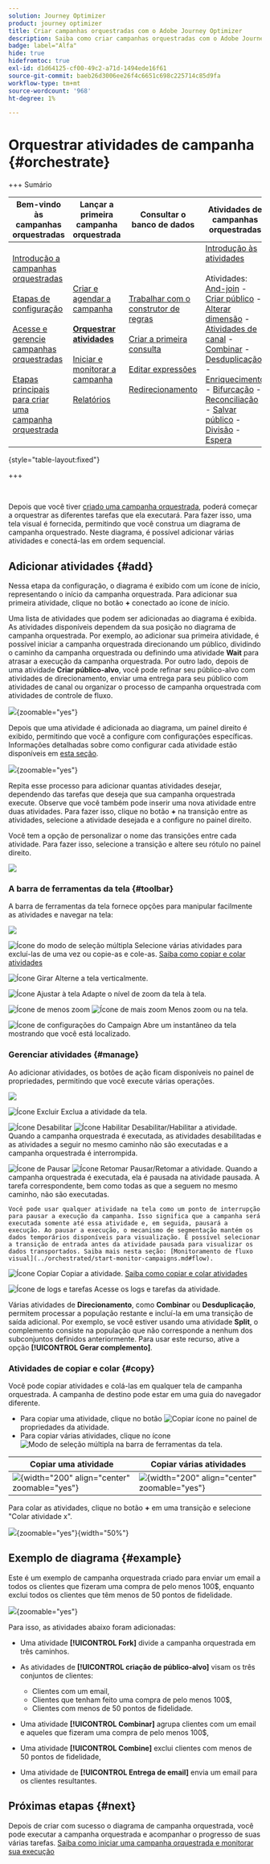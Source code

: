 ```yaml
---
solution: Journey Optimizer
product: journey optimizer
title: Criar campanhas orquestradas com o Adobe Journey Optimizer
description: Saiba como criar campanhas orquestradas com o Adobe Journey Optimizer
badge: label="Alfa"
hide: true
hidefromtoc: true
exl-id: d1d64125-cf00-49c2-a71d-1494ede16f61
source-git-commit: baeb26d3006ee26f4c6651c698c225714c85d9fa
workflow-type: tm+mt
source-wordcount: '968'
ht-degree: 1%

---
```


# Orquestrar atividades de campanha {#orchestrate}

+++ Sumário

| Bem-vindo às campanhas orquestradas | Lançar a primeira campanha orquestrada | Consultar o banco de dados | Atividades de campanhas orquestradas |
|---|---|---|---|
| [Introdução a campanhas orquestradas](gs-orchestrated-campaigns.md)<br/><br/>[Etapas de configuração](configuration-steps.md)<br/><br/>[Acesse e gerencie campanhas orquestradas](access-manage-orchestrated-campaigns.md)<br/><br/>[Etapas principais para criar uma campanha orquestrada](gs-campaign-creation.md) | [Criar e agendar a campanha](create-orchestrated-campaign.md)<br/><br/><b>[Orquestrar atividades](orchestrate-activities.md)</b><br/><br/>[Iniciar e monitorar a campanha](start-monitor-campaigns.md)<br/><br/>[Relatórios](reporting-campaigns.md) | [Trabalhar com o construtor de regras](orchestrated-rule-builder.md)<br/><br/>[Criar a primeira consulta](build-query.md)<br/><br/>[Editar expressões](edit-expressions.md)<br/><br/>[Redirecionamento](retarget.md) | [Introdução às atividades](activities/about-activities.md)<br/><br/>Atividades:<br/>[And-join](activities/and-join.md) - [Criar público](activities/build-audience.md) - [Alterar dimensão](activities/change-dimension.md) - [Atividades de canal](activities/channels.md) - [Combinar](activities/combine.md) - [Desduplicação](activities/deduplication.md) - [Enriquecimento](activities/enrichment.md) - [Bifurcação](activities/fork.md) - [Reconciliação](activities/reconciliation.md) - [Salvar público](activities/save-audience.md) - [Divisão](activities/split.md) - [Espera](activities/wait.md) |

{style="table-layout:fixed"}

+++

<br/>

Depois que você tiver [criado uma campanha orquestrada](gs-campaign-creation.md), poderá começar a orquestrar as diferentes tarefas que ela executará. Para fazer isso, uma tela visual é fornecida, permitindo que você construa um diagrama de campanha orquestrado. Neste diagrama, é possível adicionar várias atividades e conectá-las em ordem sequencial.

## Adicionar atividades {#add}

Nessa etapa da configuração, o diagrama é exibido com um ícone de início, representando o início da campanha orquestrada. Para adicionar sua primeira atividade, clique no botão **+** conectado ao ícone de início.

Uma lista de atividades que podem ser adicionadas ao diagrama é exibida. As atividades disponíveis dependem da sua posição no diagrama de campanha orquestrada. Por exemplo, ao adicionar sua primeira atividade, é possível iniciar a campanha orquestrada direcionando um público, dividindo o caminho da campanha orquestrada ou definindo uma atividade **Wait** para atrasar a execução da campanha orquestrada. Por outro lado, depois de uma atividade **Criar público-alvo**, você pode refinar seu público-alvo com atividades de direcionamento, enviar uma entrega para seu público com atividades de canal ou organizar o processo de campanha orquestrada com atividades de controle de fluxo.

![](assets/orchestrated-start.png){zoomable="yes"}

Depois que uma atividade é adicionada ao diagrama, um painel direito é exibido, permitindo que você a configure com configurações específicas. Informações detalhadas sobre como configurar cada atividade estão disponíveis em [esta seção](activities/about-activities.md).

![](assets/orchestrated-configure-activities.png){zoomable="yes"}

Repita esse processo para adicionar quantas atividades desejar, dependendo das tarefas que deseja que sua campanha orquestrada execute. Observe que você também pode inserir uma nova atividade entre duas atividades. Para fazer isso, clique no botão **+** na transição entre as atividades, selecione a atividade desejada e a configure no painel direito.

Você tem a opção de personalizar o nome das transições entre cada atividade. Para fazer isso, selecione a transição e altere seu rótulo no painel direito.

![](assets/canvas-transition.png)

### A barra de ferramentas da tela {#toolbar}

A barra de ferramentas da tela fornece opções para manipular facilmente as atividades e navegar na tela:

![](assets/orchestrated-toolbar.png)

![Ícone do modo de seleção múltipla](assets/do-not-localize/canvas-multiple.svg) Selecione várias atividades para excluí-las de uma vez ou copie-as e cole-as. [Saiba como copiar e colar atividades](#copy)

![Ícone Girar](assets/do-not-localize/canvas-rotate.svg) Alterne a tela verticalmente.

![Ícone Ajustar à tela](assets/do-not-localize/canvas-fit.svg) Adapte o nível de zoom da tela à tela.

![Ícone de menos zoom](assets/do-not-localize/canvas-zoomout.svg) ![Ícone de mais zoom](assets/do-not-localize/canvas-zoomin.svg) Menos zoom ou na tela.

![Ícone de configurações do Campaign](assets/do-not-localize/canvas-map.svg) Abre um instantâneo da tela mostrando que você está localizado.

### Gerenciar atividades {#manage}

Ao adicionar atividades, os botões de ação ficam disponíveis no painel de propriedades, permitindo que você execute várias operações.

![](assets/activity-action.png)

![Ícone Excluir](assets/do-not-localize/activity-delete.svg) Exclua a atividade da tela.

![Ícone Desabilitar](assets/do-not-localize/activity-disable.svg) ![Ícone Habilitar](assets/do-not-localize/activity-enable.svg) Desabilitar/Habilitar a atividade. Quando a campanha orquestrada é executada, as atividades desabilitadas e as atividades a seguir no mesmo caminho não são executadas e a campanha orquestrada é interrompida.

![Ícone de Pausar](assets/do-not-localize/activity-pause.svg) ![Ícone Retomar](assets/do-not-localize/activity-resume.svg) Pausar/Retomar a atividade. Quando a campanha orquestrada é executada, ela é pausada na atividade pausada. A tarefa correspondente, bem como todas as que a seguem no mesmo caminho, não são executadas.

    Você pode usar qualquer atividade na tela como um ponto de interrupção para pausar a execução da campanha. Isso significa que a campanha será executada somente até essa atividade e, em seguida, pausará a execução. Ao pausar a execução, o mecanismo de segmentação mantém os dados temporários disponíveis para visualização. É possível selecionar a transição de entrada antes da atividade pausada para visualizar os dados transportados. Saiba mais nesta seção: [Monitoramento de fluxo visual](../orchestrated/start-monitor-campaigns.md#flow).

![Ícone Copiar](assets/do-not-localize/activity-copy.svg) Copiar a atividade. [Saiba como copiar e colar atividades](#copy)

![Ícone de logs e tarefas](assets/do-not-localize/activity-logs.svg) Acesse os logs e tarefas da atividade.

Várias atividades de **Direcionamento**, como **Combinar** ou **Desduplicação**, permitem processar a população restante e incluí-la em uma transição de saída adicional. Por exemplo, se você estiver usando uma atividade **Split**, o complemento consiste na população que não corresponde a nenhum dos subconjuntos definidos anteriormente. Para usar este recurso, ative a opção **[!UICONTROL Gerar complemento]**.

### Atividades de copiar e colar {#copy}

Você pode copiar atividades e colá-las em qualquer tela de campanha orquestrada. A campanha de destino pode estar em uma guia do navegador diferente.

* Para copiar uma atividade, clique no botão ![Copiar ícone](assets/do-not-localize/activity-copy.svg) no painel de propriedades da atividade.
* Para copiar várias atividades, clique no ícone ![Modo de seleção múltipla](assets/do-not-localize/canvas-multiple.svg) na barra de ferramentas da tela.

| Copiar uma atividade | Copiar várias atividades |
|  ---  |  ---  |
| ![](assets/orchestrated-copy-1.png){width="200" align="center" zoomable="yes"} | ![](assets/orchestrated-copy-2.png){width="200" align="center" zoomable="yes"} |

Para colar as atividades, clique no botão **+** em uma transição e selecione &quot;Colar atividade x&quot;.

![](assets/orchestrated-copy-3.png){zoomable="yes"}{width="50%"}

## Exemplo de diagrama {#example}

Este é um exemplo de campanha orquestrada criado para enviar um email a todos os clientes que fizeram uma compra de pelo menos 100$, enquanto exclui todos os clientes que têm menos de 50 pontos de fidelidade.

![](assets/canvas-example-diagram.png){zoomable="yes"}

Para isso, as atividades abaixo foram adicionadas:

* Uma atividade **[!UICONTROL Fork]** divide a campanha orquestrada em três caminhos.
* As atividades de **[!UICONTROL criação de público-alvo]** visam os três conjuntos de clientes:

   * Clientes com um email,
   * Clientes que tenham feito uma compra de pelo menos 100$,
   * Clientes com menos de 50 pontos de fidelidade.

* Uma atividade **[!UICONTROL Combinar]** agrupa clientes com um email e aqueles que fizeram uma compra de pelo menos 100$,
* Uma atividade **[!UICONTROL Combine]** exclui clientes com menos de 50 pontos de fidelidade,
* Uma atividade de **[!UICONTROL Entrega de email]** envia um email para os clientes resultantes.

## Próximas etapas {#next}

Depois de criar com sucesso o diagrama de campanha orquestrada, você pode executar a campanha orquestrada e acompanhar o progresso de suas várias tarefas. [Saiba como iniciar uma campanha orquestrada e monitorar sua execução](start-monitor-campaigns.md)
